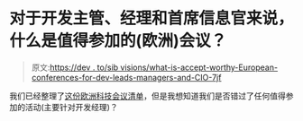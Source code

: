 # 对于开发主管、经理和首席信息官来说，什么是值得参加的(欧洲)会议？

> 原文:[https://dev . to/sib visions/what-is-accept-worthy-European-conferences-for-dev-leads-managers-and-CIO-7jf](https://dev.to/sibvisions/what-are-attend-worthy-european-conferences-for-dev-leads-managers-and-cios-7jf)

我们已经整理了[这份欧洲科技会议清单](https://visionx.sibvisions.com/european-tech-conferences-for-cios/)，但是我想知道我们是否错过了任何值得参加的活动(主要针对开发经理)？